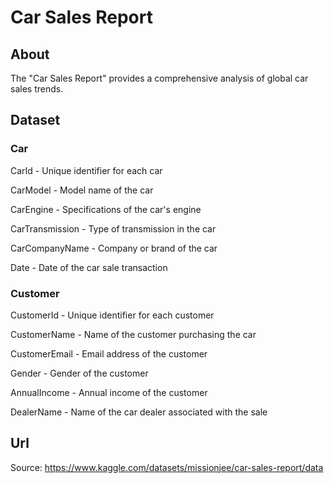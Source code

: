 # Car Sales Report

## About
The "Car Sales Report" provides a comprehensive analysis of global car sales trends. 

## Dataset

### Car

CarId - Unique identifier for each car

CarModel - Model name of the car

CarEngine - Specifications of the car's engine

CarTransmission - Type of transmission in the car

CarCompanyName - Company or brand of the car

Date - Date of the car sale transaction

### Customer

CustomerId - Unique identifier for each customer

CustomerName - Name of the customer purchasing the car

CustomerEmail - Email address of the customer

Gender - Gender of the customer

AnnualIncome - Annual income of the customer

DealerName - Name of the car dealer associated with the sale

## Url
Source: https://www.kaggle.com/datasets/missionjee/car-sales-report/data
